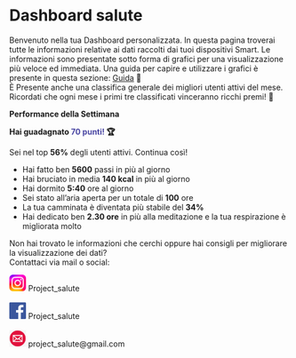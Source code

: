 # Dashboard salute
Benvenuto nella tua Dashboard personalizzata. 
In questa pagina troverai tutte le informazioni relative ai dati raccolti dai tuoi dispositivi Smart.
Le informazioni sono presentate sotto forma di grafici per una visualizzazione più veloce ed immediata. Una guida per capire e utilizzare i grafici è presente in questa sezione: [Guida](Guida.md) 📖                          
È Presente anche una classifica generale dei migliori utenti attivi del mese. Ricordati che ogni mese i primi tre classificati vinceranno ricchi premi! 🎁

<div class="performance-box">
    <div class="performance-title"><strong>Performance della Settimana</strong></div>
    <p><strong>Hai guadagnato <span style="color: #4a47a3;">70 punti!</span> 🏆</strong></p>
    <p>Sei nel top <strong>56%</strong> degli utenti attivi. Continua così!</p>
    <ul>
        <li>Hai fatto ben <strong>5600</strong> passi in più al giorno</li>
        <li>Hai bruciato in media <strong>140 kcal</strong> in più al giorno</li>
        <li>Hai dormito <strong>5:40</strong> ore al giorno</li>
        <li>Sei stato all’aria aperta per un totale di <strong>100</strong> ore</li>
        <li>La tua camminata è diventata più stabile del <strong>34%</strong></li>
        <li>Hai dedicato ben <strong>2.30 ore</strong> in più alla meditazione e la tua respirazione è migliorata molto</li>
    </ul>
</div>

Non hai trovato le informazioni che cerchi oppure hai consigli per migliorare la visualizzazione dei dati?                     
Contattaci via mail o social: 

<img src="./images/ig-logo.png" alt="drawing" width="30"/>
Project_salute <br /> <br />
<img src="./images/facebook_logo.png" alt="drawing" width="30"/>
Project_salute <br /> <br />
<img src="./images/email.png" alt="drawing" width="30"/>
project_salute@gmail.com <br /> <br />